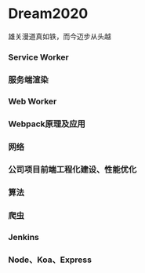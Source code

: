 # Dream2020

雄关漫道真如铁，而今迈步从头越

### Service Worker
### 服务端渲染
### Web Worker
### Webpack原理及应用
### 网络
### 公司项目前端工程化建设、性能优化
### 算法
### 爬虫
### Jenkins
### Node、Koa、Express

